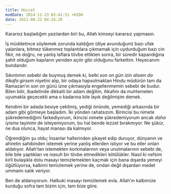```yaml
---
title: Hüccet
modDate: 2014-11-23 03:41:51 +0200
date: 2011-08-22 04:24:20
---
```


Kararsız başladığım yazılardan biri bu, Allah kimseyi kararsız yapmasın.

İş müddetince söylemek zorunda kaldığım (diye avunduğum) bazı ufak
yalanlara, bitmez tükenmez toplantılara çıkmamak için uydurduğum bazı
cin fikir, ne doğru, ne yanlış laflara tövbe ettikten sonra, bir süredir
kapandığına şahit olduğum kapıların yeniden açılır gibi olduğunu
farkettim. Heyecanım bundandır.

Sıkıntımın sebebi de buymuş demek ki, belki *son on gün izin alsam da
itikafa girsem* niyetini alıp, bir odaya hapsolmaktan Hindu müdürün tam
da Ramazan’ın son on günü izne çıkmasıyla engellenmemin sebebi de budur.
Bilen bilir, ibadetinde dikkatli bir adam değilim, itikafım da
muhtemelen uyumakla geçecekti ama o kadarına bile layık değilmişim
demek.

Kendimi bir adada besiye çekilmiş, yediği önünde, yemediği arkasında bir
adam gibi görmeye başladım. İki yönden rahatsızım. Birincisi bu nimete
şükredemediğimi farkediyorum, ikincisi nimete şükredemiyorum ancak *daha
iyisine* tayinimi de isteyemiyorum, bu hal bende lezzet bırakmıyor. Ne
şükür, ne dua olunca, hayat manası da kalmıyor.

Öğrendiğim şu oldu; İnsanlar hallerinden şikayet edip duruyor, dünyanın
ve ahiretin sahibinden istemek yerine yanlış ellerden istiyor ve bu
eller onları aldatıyor. Allah’tan istemekten korkmalarının veya
unutmalarının sebebi de, bile bile yaptıkları ve *nasuh* bir tövbe
etmedikleri kötülükler. Nasıl ki nefsim kirli bulaşıkla dolu masayı
temizlemekten kaçmak için bana dışarda yemeyi öğütlüyorsa, kalbimi
temizlemek yerine de, ondan değil dışardan medet ummamı salık veriyor.

Ben de aldanıyorum. Halbuki masayı temizlemek evla. Allah’ın kalbimize
kurduğu sofra tam bizim için, tam bize göre.

